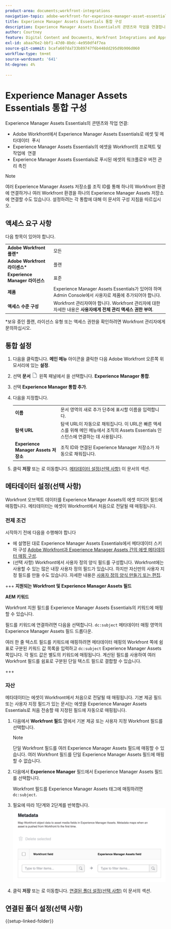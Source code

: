 ```yaml
---
product-area: documents;workfront-integrations
navigation-topic: adobe-workfront-for-experince-manager-asset-essentials
title: Experience Manager Assets Essentials 통합 구성
description: Experience Manager Assets Essentials의 콘텐츠와 작업을 연결합니다.
author: Courtney
feature: Digital Content and Documents, Workfront Integrations and Apps
exl-id: abaa76e2-bbf1-47d0-8bdc-4e950df4f7ea
source-git-commit: bcafa607da733b89747f6b448dd295d9b906d060
workflow-type: tm+mt
source-wordcount: '641'
ht-degree: 4%

---
```


# Experience Manager Assets Essentials 통합 구성

Experience Manager Assets Essentials의 콘텐츠와 작업 연결&#x200B;:

* Adobe Workfront에서 Experience Manager Assets Essentials로 에셋 및 메타데이터 &#x200B; 푸시
* Experience Manager Assets Essentials의 에셋을 Workfront의 프로젝트 및 작업에 &#x200B; 연결
* Experience Manager Assets Essentials로 푸시된 에셋의 워크플로우 버전 관리 촉진

>[!NOTE]
>
>여러 Experience Manager Assets 저장소를 조직 ID를 통해 하나의 Workfront 환경에 연결하거나 여러 Workfront 환경을 하나의 Experience Manager Assets 저장소에 연결할 수도 있습니다. 설정하려는 각 통합에 대해 이 문서의 구성 지침을 따르십시오.

## 액세스 요구 사항

다음 항목이 있어야 합니다.

<table>
  <tr>
   <td><strong>Adobe Workfront 플랜*</strong>
   </td>
   <td>모든
   </td>
  </tr>
  <tr>
   <td><strong>Adobe Workfront 라이센스*</strong>
   </td>
   <td>플랜
   </td>
  </tr>
  <tr>
   <td><strong>Experience Manager 라이선스</strong>
   </td>
   <td>표준
   </td>
  </tr>
  <tr>
   <td><strong>제품</strong>
   </td>
   <td>Experience Manager Assets Essentials가 있어야 하며 Admin Console에서 사용자로 제품에 추가되어야 합니다.
   </td>
  </tr>
  <tr>
   <td><strong>액세스 수준 구성</strong>
   </td>
   <td>Workfront 관리자여야 합니다. Workfront 관리자에 대한 자세한 내용은 <strong>사용자에게 전체 관리 액세스 권한 부여</strong>.
   </td>
  </tr>
</table>


*보유 중인 플랜, 라이선스 유형 또는 액세스 권한을 확인하려면 Workfront 관리자에게 문의하십시오.


## 통합 설정

1. 다음을 클릭합니다. **메인 메뉴** 아이콘을 클릭한 다음 Adobe Workfront 오른쪽 위 모서리에 있는 **설정**.
1. 선택  **문서** ![문서 아이콘](assets/document-icon.png) 왼쪽 패널에서 을 선택합니다. **Experience Manager 통합**.
1. 선택 **Experience Manager 통합 추가**.
1. 다음을 지정합니다.

   <table>
   <tr>
      <td><strong>이름</strong>
      </td>
      <td>문서 영역의 새로 추가 단추에 표시할 이름을 입력합니다.
      </td>
   </tr>
   <tr>
      <td><strong>탐색 URL</strong>
      </td>
      <td>탐색 URL이 자동으로 채워집니다. 이 URL은 빠른 액세스를 위해 메인 메뉴에서 조직의 Assets Essentials 인스턴스에 연결하는 데 사용됩니다.
      </td>
   </tr>
   <tr>
      <td>
      <strong>Experience Manager Assets 저장소</strong>
      </td>
      <td>
      조직 ID와 연결된 Experience Manager 저장소가 자동으로 채워집니다.
      </td>
   </tr>
   </table>

1. 클릭 **저장** 또는 로 이동합니다. [메타데이터 설정(선택 사항)](#set-up-metadata-optional) 이 문서의 섹션.


## 메타데이터 설정(선택 사항)

Workfront 오브젝트 데이터를 Experience Manager Assets의 에셋 미디어 필드에 매핑합니다. 메타데이터는 에셋이 Workfront에서 처음으로 전달될 때 매핑됩니다.


### 전제 조건

시작하기 전에 다음을 수행해야 합니다

* 에 설명된 대로 Experience Manager Assets Essentials에서 메타데이터 스키마 구성 [Adobe Workfront과 Experience Manager Assets 간의 에셋 메타데이터 매핑 구성](https://experienceleague.adobe.com/docs/experience-manager-cloud-service/content/assets/integrations/configure-asset-metadata-mapping.html?lang=en).
* (선택 사항) Workfront에서 사용자 정의 양식 필드를 구성합니다. Workfront에는 사용할 수 있는 많은 내장 사용자 정의 필드가 있습니다. 하지만 자신만의 사용자 지정 필드를 만들 수도 있습니다. 자세한 내용은 [사용자 정의 양식 만들기 또는 편집](/help/quicksilver/administration-and-setup/customize-workfront/create-manage-custom-forms/create-or-edit-a-custom-form.md).

+++ **지원되는 Workfront 및 Experience Manager Assets 필드**

**AEM 키워드**

Workfront 지원 필드를 Experience Manager Assets Essentials의 키워드에 매핑할 수 있습니다.

필드를 키워드에 연결하려면 다음을 선택합니다. `dc:subject` 메타데이터 매핑 영역의 Experience Manager Assets 필드 드롭다운.

여러 한 줄 텍스트 필드를 키워드에 매핑하려면 메타데이터 매핑의 Workfront 쪽에 쉼표로 구분된 키워드 값 목록을 입력하고 `dc:subject` Experience Manager Assets 쪽입니다. 각 필드 값은 별도의 키워드에 매핑됩니다. 계산된 필드를 사용하여 여러 Workfront 필드를 쉼표로 구분된 단일 텍스트 필드로 결합할 수 있습니다.

<!--
Look for essentials article
For more information on keywords in Experience Manager Assets, including how to create and manage keywords, see [Administering Tags]( https://experienceleague.adobe.com/docs/experience-manager-64/administering/contentmanagement/tags.html?lang=en).
-->

+++


### 자산

메타데이터는 에셋이 Workfront에서 처음으로 전달될 때 매핑됩니다. 기본 제공 필드 또는 사용자 지정 필드가 있는 문서는 에셋을 Experience Manager Assets Essentials로 처음 전송할 때 지정된 필드에 자동으로 매핑됩니다.

1. 다음에서 **Workfront 필드** 열에서 기본 제공 또는 사용자 지정 Workfront 필드를 선택합니다.
   >[!NOTE]
   >
   >단일 Workfront 필드를 여러 Experience Manager Assets 필드에 매핑할 수 있습니다. 여러 Workfront 필드를 단일 Experience Manager Assets 필드에 매핑할 수 없습니다.
1. 다음에서 **Experience Manager** 필드에서 Experience Manager Assets 필드를 선택합니다.

   Workfront 필드를 Experience Manager Assets 태그에 매핑하려면 `dc:subject`.
1. 필요에 따라 1단계와 2단계를 반복합니다.
   ![메타데이터 활성화](assets/metadata-assets-essentials.png)
1. 클릭 **저장** 또는 로 이동합니다. [연결된 폴더 설정(선택 사항)](#set-up-linked-folders-optional) 이 문서의 섹션.


## 연결된 폴더 설정(선택 사항)

{{setup-linked-folder}}
